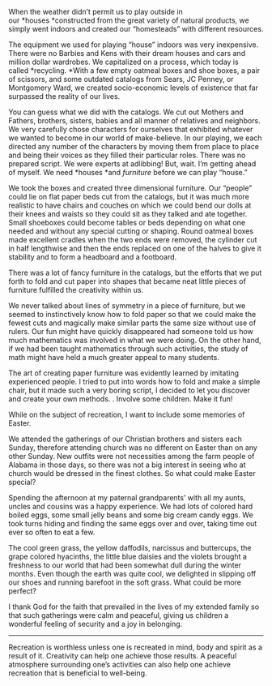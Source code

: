 When the weather didn’t permit us to play outside in our *houses *constructed from the great variety of natural products, we simply went indoors and created our “homesteads” with different resources.

The equipment we used for playing “house” indoors was very inexpensive. There were no Barbies and Kens with their dream houses and cars and million dollar wardrobes. We capitalized on a process, which today is called *recycling. *With a few empty oatmeal boxes and shoe boxes, a pair of scissors, and some outdated catalogs from Sears, JC Penney, or Montgomery Ward, we created socio-economic levels of existence that far surpassed the reality of our lives.

You can guess what we did with the catalogs. We cut out Mothers and Fathers, brothers, sisters, babies and all manner of relatives and neighbors. We very carefully chose characters for ourselves that exhibited whatever we wanted to become in our world of make-believe. In our playing, we each directed any number of the characters by moving them from place to place and being their voices as they filled their particular roles. There was no prepared script. We were experts at adlibbing! But, wait. I’m getting ahead of myself. We need *houses *and *furniture* before we can play “house.”

We took the boxes and created three dimensional furniture. Our “people” could lie on flat paper beds cut from the catalogs, but it was much more realistic to have chairs and couches on which we could bend our dolls at their knees and waists so they could sit as they talked and ate together. Small shoeboxes could become tables or beds depending on what one needed and without any special cutting or shaping. Round oatmeal boxes made excellent cradles when the two ends were removed, the cylinder cut in half lengthwise and then the ends replaced on one of the halves to give it stability and to form a headboard and a footboard.

There was a lot of fancy furniture in the catalogs, but the efforts that we put forth to fold and cut paper into shapes that became neat little pieces of furniture fulfilled the creativity within us.

We never talked about lines of symmetry in a piece of furniture, but we seemed to instinctively know how to fold paper so that we could make the fewest cuts and magically make similar parts the same size without use of rulers. Our fun might have quickly disappeared had someone told us how much mathematics was involved in what we were doing. On the other hand, if we had been taught mathematics through such activities, the study of math might have held a much greater appeal to many students.

The art of creating paper furniture was evidently learned by imitating experienced people. I tried to put into words how to fold and make a simple chair, but it made such a very boring script, I decided to let you discover and create your own methods. . Involve some children. Make it fun!

While on the subject of recreation, I want to include some memories of Easter.

We attended the gatherings of our Christian brothers and sisters each Sunday, therefore attending church was no different on Easter than on any other Sunday. New outfits were not necessities among the farm people of Alabama in those days, so there was not a big interest in seeing who at church would be dressed in the finest clothes. So what could make Easter special?

Spending the afternoon at my paternal grandparents’ with all my aunts, uncles and cousins was a happy experience. We had lots of colored hard boiled eggs, some small jelly beans and some big cream candy eggs. We took turns hiding and finding the same eggs over and over, taking time out ever so often to eat a few.

The cool green grass, the yellow daffodils, narcissus and buttercups, the grape colored hyacinths, the little blue daisies and the violets brought a freshness to our world that had been somewhat dull during the winter months. Even though the earth was quite cool, we delighted in slipping off our shoes and running barefoot in the soft grass. What could be more perfect?

I thank God for the faith that prevailed in the lives of my extended family so that such gatherings were calm and peaceful, giving us children a wonderful feeling of security and a joy in belonging.

---- 
Recreation is worthless unless one is recreated in mind, body and spirit as a result of it. Creativity can help one achieve those results. A peaceful atmosphere surrounding one’s activities can also help one achieve recreation that is beneficial to well-being.